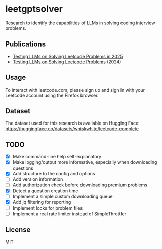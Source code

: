# leetgptsolver

Research to identify the capabilities of LLMs in solving coding interview problems.

## Publications

* [Testing LLMs on Solving Leetcode Problems in 2025
](https://hackernoon.com/testing-llms-on-solving-leetcode-problems-in-2025)
* [Testing LLMs on Solving Leetcode Problems](https://hackernoon.com/testing-llms-on-solving-leetcode-problems) (2024)

## Usage

To interact with leetcode.com, please sign up and sign in with your Leetcode account using the Firefox browser.

## Dataset

The dataset used for this research is available on Hugging Face: https://huggingface.co/datasets/whiskwhite/leetcode-complete

## TODO

- [x] Make command-line help self-explanatory
- [x] Make logging/output more informative, especially when downloading questions
- [x] Add structure to the config and options
- [ ] Add version information
- [ ] Add authorization check before downloading premium problems
- [x] Detect a question creation time
- [ ] Implement a simple custom downloading queue
- [x] Add jq filtering for reporting
- [ ] Implement locks for problem files
- [ ] Implement a real rate limiter instead of SimpleThrottler

## License

MIT
